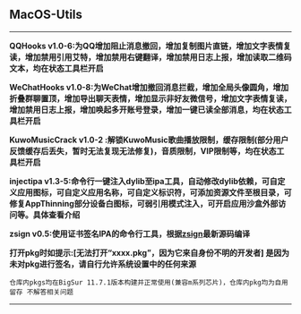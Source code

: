 ## MacOS-Utils

---

**QQHooks v1.0-6:为QQ增加阻止消息撤回，增加复制图片直链，增加文字表情复读，增加禁用引用艾特，增加禁用右键翻译，增加禁用日志上报，增加读取二维码文本，均在状态工具栏开启**

**WeChatHooks v1.0-8:为WeChat增加撤回消息拦截，增加全局头像圆角，增加折叠群聊置顶，增加导出聊天表情，增加显示非好友微信号，增加文字表情复读，增加禁用日志上报，增加唤起多开账号登录，增加一键已读全部消息，均在状态工具栏开启**

**KuwoMusicCrack v1.0-2 :解锁KuwoMusic歌曲播放限制，缓存限制(部分用户反馈缓存后丢失，暂时无法复现无法修复)，音质限制，VIP限制等，均在状态工具栏开启**

**injectipa v1.3-5:命令行一键注入dylib至ipa工具，自动修改dylib依赖，可自定义应用图标，可自定义应用名称，可自定义标识符，可添加资源文件至根目录，可修复AppThinning部分设备白图标，可弱引用模式注入，可开启应用沙盒外部访问等。具体查看介绍**

**zsign v0.5:使用证书签名IPA的命令行工具，根据[zsign](https://github.com/zhlynn/zsign)最新源码编译**

**打开pkg时如提示:[无法打开“xxxx.pkg”，因为它来自身份不明的开发者] 是因为未对pkg进行签名，请自行允许系统设置中的任何来源**

` 仓库内pkgs均在BigSur 11.7.1版本构建并正常使用(兼容m系列芯片)，仓库内pkg均为自用留存 不解答相关问题
`

---
